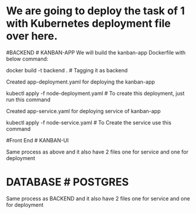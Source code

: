 # We are going to deploy the task of 1 with Kubernetes deployment file over here.

#BACKEND # KANBAN-APP
We will build the kanban-app Dockerfile with below command:

docker build -t backend .  # Tagging it as backend

Created app-deployment.yaml for deploying the kanban-app

kubectl apply -f node-deployment.yaml  # To create this deployment, just run this command

Created app-service.yaml for deploying service of kanban-app

kubectl apply -f node-service.yaml # To Create the service use this command

#Front End # KANBAN-UI

Same process as above and it also have 2 files one for service and one for deployment


# DATABASE # POSTGRES

Same process as BACKEND and it also have 2 files one for service and one for deployment
